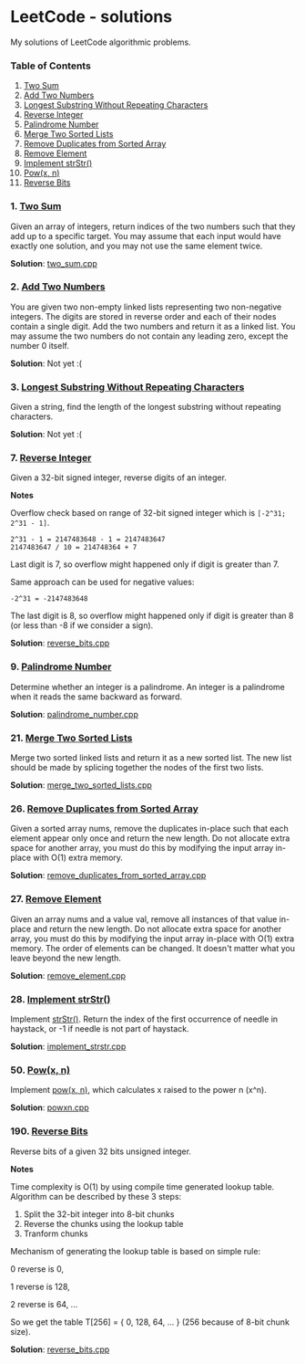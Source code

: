 # LeetCode - solutions

My solutions of LeetCode algorithmic problems.

### Table of Contents

  1.   [Two Sum](#twosum)
  2.   [Add Two Numbers](#twonumbers)
  3.   [Longest Substring Without Repeating Characters](#longestsubstringwithoutrepeatingcharacters)
  7.   [Reverse Integer](#reverseinteger)
  9.   [Palindrome Number](#palindromenumber)
  21.  [Merge Two Sorted Lists](#mergetwosortedlists)
  26.  [Remove Duplicates from Sorted Array](#removeduplicatesfromsortedarray)
  27.  [Remove Element](#removeelement)
  28.  [Implement strStr()](#implementstrstr)
  50.  [Pow(x, n)](#powxn)
  190. [Reverse Bits](#reversebits)

### <a name='twosum'>1. [Two Sum](https://leetcode.com/problems/two-sum/)</a>

Given an array of integers, return indices of the two numbers such that they add up to a specific target.
You may assume that each input would have exactly one solution, and you may not use the same element twice.

**Solution**: [two_sum.cpp](https://github.com/Oyoshi/LeetCode-solutions/blob/master/two_sum.cpp)

### <a name='twonumbers'>2. [Add Two Numbers](https://leetcode.com/problems/add-two-numbers/)</a>

You are given two non-empty linked lists representing two non-negative integers. 
The digits are stored in reverse order and each of their nodes contain a single digit. 
Add the two numbers and return it as a linked list.
You may assume the two numbers do not contain any leading zero, except the number 0 itself.

**Solution**: Not yet :(

### <a name='longestsubstringwithoutrepeatingcharacters'>3. [Longest Substring Without Repeating Characters](https://leetcode.com/problems/longest-substring-without-repeating-characters/)</a>

Given a string, find the length of the longest substring without repeating characters.

**Solution**: Not yet :(

### <a name='reverseinteger'>7. [Reverse Integer](https://leetcode.com/problems/reverse-integer/)</a>

Given a 32-bit signed integer, reverse digits of an integer.

**Notes**

Overflow check based on range of 32-bit signed integer which is `[-2^31; 2^31 - 1]`.

```
2^31 - 1 = 2147483648 - 1 = 2147483647
2147483647 / 10 = 214748364 + 7
```

Last digit is 7, so overflow might happened only if digit is greater than 7.

Same approach can be used for negative values: 

```
-2^31 = -2147483648
```

The last digit is 8, so overflow might happened only if digit is greater than 8 (or less than -8 if we consider a sign).

**Solution**: [reverse_bits.cpp](https://github.com/Oyoshi/LeetCode-solutions/blob/master/reverse_integer.cpp)

### <a name='palindromenumber'>9. [Palindrome Number](https://leetcode.com/problems/palindrome-number/)</a>

Determine whether an integer is a palindrome. An integer is a palindrome when it reads the same backward as forward.

**Solution**: [palindrome_number.cpp](https://github.com/Oyoshi/LeetCode-solutions/blob/master/palindrome_number.cpp)

### <a name='#mergetwosortedlists'>21. [Merge Two Sorted Lists](https://leetcode.com/problems/merge-two-sorted-lists/)</a>

Merge two sorted linked lists and return it as a new sorted list. The new list should be made by splicing together the nodes of the first two lists.

**Solution**: [merge_two_sorted_lists.cpp](https://github.com/Oyoshi/LeetCode-solutions/blob/master/merge_two_sorted_lists.cpp)

### <a name='removeduplicatesfromsortedarray'>26. [Remove Duplicates from Sorted Array](https://leetcode.com/problems/remove-duplicates-from-sorted-array/)</a>

Given a sorted array nums, remove the duplicates in-place such that each element appear only once and return the new length.
Do not allocate extra space for another array, you must do this by modifying the input array in-place with O(1) extra memory.

**Solution**: [remove_duplicates_from_sorted_array.cpp](https://github.com/Oyoshi/LeetCode-solutions/blob/master/remove_duplicates_from_sorted_array.cpp)

### <a name='removeelement'>27. [Remove Element](https://leetcode.com/problems/remove-element/)</a>

Given an array nums and a value val, remove all instances of that value in-place and return the new length.
Do not allocate extra space for another array, you must do this by modifying the input array in-place with O(1) extra memory.
The order of elements can be changed. It doesn't matter what you leave beyond the new length.

**Solution**: [remove_element.cpp](https://github.com/Oyoshi/LeetCode-solutions/blob/master/remove_element.cpp)

### <a name='implementstrstr'>28. [Implement strStr()](https://leetcode.com/problems/implement-strstr/)</a>

Implement [strStr()](http://www.cplusplus.com/reference/cstring/strstr/).
Return the index of the first occurrence of needle in haystack, or -1 if needle is not part of haystack.

**Solution**: [implement_strstr.cpp](https://github.com/Oyoshi/LeetCode-solutions/blob/master/implement_strstr.cpp)

### <a name='powxn'>50. [Pow(x, n)](https://leetcode.com/problems/powx-n/)</a>

Implement [pow(x, n)](http://www.cplusplus.com/reference/valarray/pow/), which calculates x raised to the power n (x^n).

**Solution**: [powxn.cpp](https://github.com/Oyoshi/LeetCode-solutions/blob/master/powxn.cpp)

### <a name='reversebits'>190. [Reverse Bits](https://leetcode.com/problems/reverse-bits/)</a>

Reverse bits of a given 32 bits unsigned integer.

**Notes**

Time complexity is O(1) by using compile time generated lookup table.
Algorithm can be described by these 3 steps:

  1. Split the 32-bit integer into 8-bit chunks
  2. Reverse the chunks using the lookup table
  3. Tranform chunks

Mechanism of generating the lookup table is based on simple rule:

0 reverse is 0,

1 reverse is 128,

2 reverse is 64,
...

So we get the table T[256] = { 0, 128, 64, ... } (256 because of 8-bit chunk size).

**Solution**: [reverse_bits.cpp](https://github.com/Oyoshi/LeetCode-solutions/blob/master/reverse_bits.cpp)
